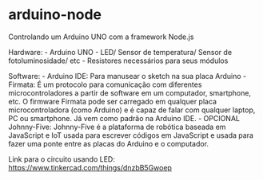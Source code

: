 # arduino-node
Controlando um Arduino UNO com a framework Node.js
 
Hardware:
    - Arduino UNO
    - LED/ Sensor de temperatura/ Sensor de fotoluminosidade/ etc
    - Resistores necessários para seus módulos

Software:
    - Arduino IDE: Para manusear o sketch na sua placa Arduino
    - Firmata: É um protocolo para comunicação com diferentes microcontroladores a partir de software em um computador, smartphone, etc. O firmware Firmata pode ser carregado em qualquer placa microcontroladora (como Arduino) e é capaz de falar com qualquer laptop, PC ou smartphone. Já vem como padrão na Arduino IDE.
    - OPCIONAL Johnny-Five: Johnny-Five é a plataforma de robótica baseada em JavaScript e IoT usada para escrever códigos em JavaScript e usada para fazer uma ponte entre as placas do Arduino e o computador.

Link para o circuito usando LED: https://www.tinkercad.com/things/dnzbB5Gwoep 
